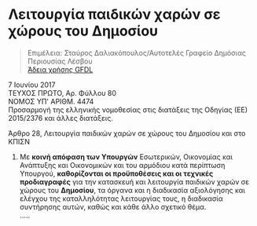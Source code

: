 # Λειτουργία παιδικών χαρών σε χώρους του Δημοσίου

>Επιμέλεια: Σταύρος Δαλιακόπουλος/Αυτοτελές Γραφείο Δημόσιας Περιουσίας Λέσβου  
[Άδεια χρήσης GFDL](<http://www.gnu.org/licenses/fdl.html>)

7 Ιουνίου 2017  
ΤΕΥΧΟΣ ΠΡΩΤΟ, Αρ. Φύλλου 80  
ΝΟΜΟΣ ΥΠ' ΑΡΙΘΜ. 4474  
Προσαρμογή της ελληνικής νομοθεσίας στις διατάξεις της Οδηγίας (ΕΕ) 2015/2376 και άλλες διατάξεις.  

Άρθρο 28, Λειτουργία παιδικών χαρών σε χώρους του Δημοσίου και στο ΚΠΙΣΝ  
1. Με **κοινή απόφαση των Υπουργών** Εσωτερικών, Οικονομίας και Ανάπτυξης και Οικονομικών και του αρμόδιου κατά περίπτωση Υπουργού, **καθορίζονται οι προϋποθέσεις και οι τεχνικές προδιαγραφές** για την κατασκευή και λειτουργία παιδικών χαρών σε χώρους του **Δημοσίου**, τα όργανα και η διαδικασία αξιολόγησης και ελέγχου της καταλληλότητας λειτουργίας τους, η διαδικασία συντήρησης αυτών, καθώς και κάθε άλλο σχετικό θέμα.  
.....
